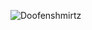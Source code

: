  
 ![Doofenshmirtz](https://media0.giphy.com/media/11PEptfDmR4vjW/giphy.gif?cid=6c09b952csize5kn80m9gtbxqlkwhvx51pskx8icu5vl299g&ep=v1_internal_gif_by_id&rid=giphy.gif&ct=g)
  
<!---
ABottleOfSprite/ABottleOfSprite is a ✨ special✨  repository because its `README.md` (this file) appears on your GitHub profile.
You can click the Preview link to take a look at your changes.
--->
